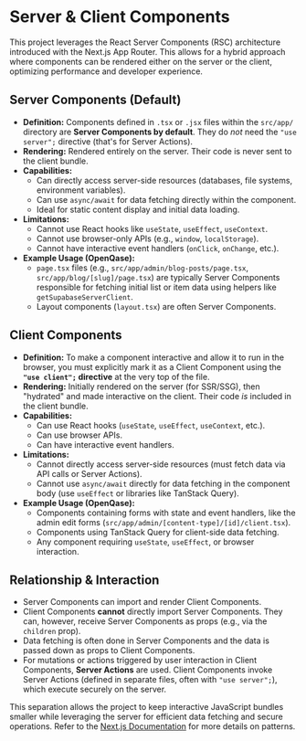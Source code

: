 # Server & Client Components

This project leverages the React Server Components (RSC) architecture introduced with the Next.js App Router. This allows for a hybrid approach where components can be rendered either on the server or the client, optimizing performance and developer experience.

## Server Components (Default)

*   **Definition:** Components defined in `.tsx` or `.jsx` files within the `src/app/` directory are **Server Components by default**. They do *not* need the `"use server";` directive (that's for Server Actions).
*   **Rendering:** Rendered entirely on the server. Their code is never sent to the client bundle.
*   **Capabilities:**
    *   Can directly access server-side resources (databases, file systems, environment variables).
    *   Can use `async/await` for data fetching directly within the component.
    *   Ideal for static content display and initial data loading.
*   **Limitations:**
    *   Cannot use React hooks like `useState`, `useEffect`, `useContext`.
    *   Cannot use browser-only APIs (e.g., `window`, `localStorage`).
    *   Cannot have interactive event handlers (`onClick`, `onChange`, etc.).
*   **Example Usage (OpenQase):**
    *   `page.tsx` files (e.g., `src/app/admin/blog-posts/page.tsx`, `src/app/blog/[slug]/page.tsx`) are typically Server Components responsible for fetching initial list or item data using helpers like `getSupabaseServerClient`.
    *   Layout components (`layout.tsx`) are often Server Components.

## Client Components

*   **Definition:** To make a component interactive and allow it to run in the browser, you must explicitly mark it as a Client Component using the **`"use client";` directive** at the very top of the file.
*   **Rendering:** Initially rendered on the server (for SSR/SSG), then "hydrated" and made interactive on the client. Their code *is* included in the client bundle.
*   **Capabilities:**
    *   Can use React hooks (`useState`, `useEffect`, `useContext`, etc.).
    *   Can use browser APIs.
    *   Can have interactive event handlers.
*   **Limitations:**
    *   Cannot directly access server-side resources (must fetch data via API calls or Server Actions).
    *   Cannot use `async/await` directly for data fetching in the component body (use `useEffect` or libraries like TanStack Query).
*   **Example Usage (OpenQase):**
    *   Components containing forms with state and event handlers, like the admin edit forms (`src/app/admin/[content-type]/[id]/client.tsx`).
    *   Components using TanStack Query for client-side data fetching.
    *   Any component requiring `useState`, `useEffect`, or browser interaction.

## Relationship & Interaction

*   Server Components can import and render Client Components.
*   Client Components **cannot** directly import Server Components. They can, however, receive Server Components as props (e.g., via the `children` prop).
*   Data fetching is often done in Server Components and the data is passed down as props to Client Components.
*   For mutations or actions triggered by user interaction in Client Components, **Server Actions** are used. Client Components invoke Server Actions (defined in separate files, often with `"use server";`), which execute securely on the server.

This separation allows the project to keep interactive JavaScript bundles smaller while leveraging the server for efficient data fetching and secure operations. Refer to the [Next.js Documentation](https://nextjs.org/docs/app/building-your-application/rendering/composition-patterns) for more details on patterns. 